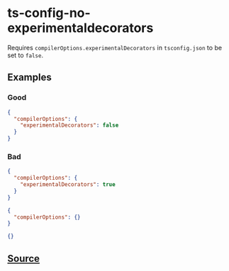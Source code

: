 # ts-config-no-experimentaldecorators

Requires `compilerOptions.experimentalDecorators` in `tsconfig.json` to be set to `false`.

## Examples

### Good

```json
{
  "compilerOptions": {
    "experimentalDecorators": false
  }
}
```

### Bad

```json
{
  "compilerOptions": {
    "experimentalDecorators": true
  }
}
```

```json
{
  "compilerOptions": {}
}
```

```json
{}
```

## [Source](https://azuresdkspecs.z5.web.core.windows.net/TypeScriptSpec.html#ts-config-no-experimentaldecorators)
